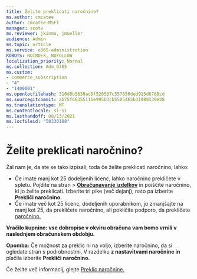 ```yaml
---
title: Želite preklicati naročnino?
ms.author: cmcatee
author: cmcatee-MSFT
manager: scotv
ms.reviewer: jkinma, jmueller
audience: Admin
ms.topic: article
ms.service: o365-administration
ROBOTS: NOINDEX, NOFOLLOW
localization_priority: Normal
ms.collection: Adm_O365
ms.custom:
- commerce_subscription
- "4"
- "1400001"
ms.openlocfilehash: 310d8b5630ad5f520567c357656ded915d6768cd
ms.sourcegitcommit: ab75f66355116e995b3cb5505465b31989339e28
ms.translationtype: MT
ms.contentlocale: sl-SI
ms.lasthandoff: 08/13/2021
ms.locfileid: "58330188"
---
```

# <a name="canceling-your-subscription"></a>Želite preklicati naročnino?

Žal nam je, da ste se tako izpisali, toda če želite preklicati naročnino, lahko:
  
- Če imate manj kot 25 dodeljenih licenc, lahko naročnino prekličete v spletu. Pojdite na  stran \> **[Obračunavanje izdelkov](https://go.microsoft.com/fwlink/p/?linkid=842054)** in poiščite naročnino, ki jo želite preklicati. Izberite tri pike (več dejanj), nato pa izberite **Prekliči naročnino.**
- Če imate več kot 25 licenc, dodeljenih uporabnikom, jo zmanjšajte na manj kot 25, da prekličete naročnino, ali pokličite podporo, da prekličete [naročnino.](https://docs.microsoft.com/microsoft-365/business-video/get-help-support)
  
**Vračilo kupnine: vse dobropise v okviru obračuna vam bomo vrnili v naslednjem obračunskem obdobju.**

**Opomba:** Če možnost za preklic ni na voljo, izberite naročnino, da si ogledate stran s podrobnostmi. V razdelku **z nastavitvami naročnine in** plačila izberite **Prekliči naročnino.**

Če želite več informacij, glejte [Preklic naročnine.](https://docs.microsoft.com/microsoft-365/commerce/subscriptions/cancel-your-subscription)
